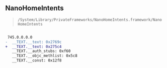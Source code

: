 ## NanoHomeIntents

> `/System/Library/PrivateFrameworks/NanoHomeIntents.framework/NanoHomeIntents`

```diff

 745.0.0.0.0
-  __TEXT.__text: 0x2769c
+  __TEXT.__text: 0x275c4
   __TEXT.__auth_stubs: 0xf60
   __TEXT.__objc_methlist: 0x5c8
   __TEXT.__const: 0x12f8

```
